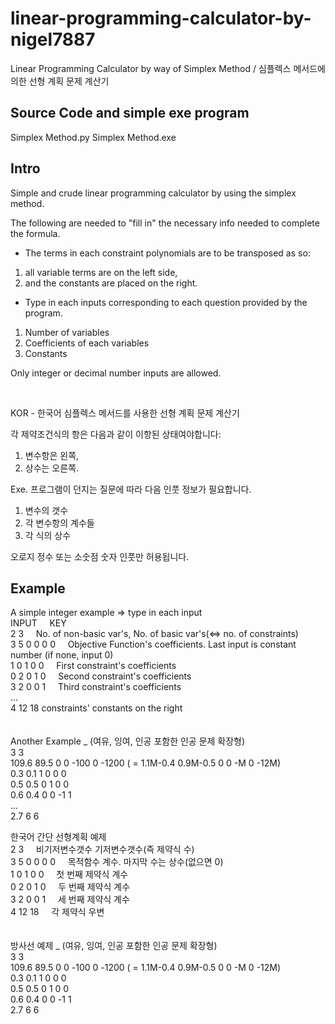 # linear-programming-calculator-by-nigel7887
Linear Programming Calculator by way of Simplex Method
/ 심플렉스 메서드에 의한 선형 계획 문제 계산기


## Source Code and simple exe program
Simplex Method.py
Simplex Method.exe

## Intro
Simple and crude linear programming calculator by using the simplex method.

The following are needed to "fill in" the necessary info needed to complete the formula.

- The terms in each constraint polynomials are to be transposed as so:
1. all variable terms are on the left side,
2. and the constants are placed on the right.

- Type in each inputs corresponding to each question provided by the program.
1. Number of variables
2. Coefficients of each variables
3. Constants

Only integer or decimal number inputs are allowed.

<br/>

KOR - 한국어
심플렉스 메서드를 사용한 선형 계획 문제 계산기

각 제약조건식의 항은 다음과 같이 이항된 상태여야합니다:
1. 변수항은 왼쪽,
2. 상수는 오른쪽.

Exe. 프로그램이 던지는 질문에 따라 다음 인풋 정보가 필요합니다.
1. 변수의 갯수
2. 각 변수항의 계수들
3. 각 식의 상수

오로지 정수 또는 소숫점 숫자 인풋만 허용됩니다.

## Example

A simple integer example => type in each input<br/>
INPUT         &nbsp;&nbsp;&nbsp; KEY<br/>
2 3		        &nbsp;&nbsp;&nbsp; No. of non-basic var's, 	No. of basic var's(<=> no. of constraints) <br/>
3 5 0 0 0  0	&nbsp;&nbsp;&nbsp; Objective Function's coefficients. Last input is constant number (if none, input 0)<br/>
1 0 1 0 0		  &nbsp;&nbsp;&nbsp; First constraint's coefficients<br/>
0 2 0 1 0		  &nbsp;&nbsp;&nbsp; Second constraint's coefficients<br/>
3 2 0 0 1		  &nbsp;&nbsp;&nbsp; Third constraint's coefficients<br/>
...<br/>
4 12 18		    constraints' constants on the right<br/>
<br/>
<br/>
Another Example _ (여유, 잉여, 인공 포함한 인공 문제 확장형)<br/>
3 3<br/>
109.6  89.5  0  0  -100  0   -1200	( = 1.1M-0.4  0.9M-0.5  0  0  -M  0  -12M)<br/>
0.3  0.1  1  0  0  0<br/>
0.5  0.5  0  1  0  0<br/>
0.6  0.4  0  0  -1  1<br/>
...<br/>
2.7  6  6<br/>


한국어
간단 선형계획 예제<br/>
2 3		        &nbsp;&nbsp;&nbsp; 비기저변수갯수	기저변수갯수(즉 제약식 수)<br/>
3 5 0 0 0  0	&nbsp;&nbsp;&nbsp; 목적함수 계수.	마지막 수는 상수(없으면 0)	<br/>
1 0 1 0 0		  &nbsp;&nbsp;&nbsp; 첫 번째 제약식 계수<br/>
0 2 0 1 0		  &nbsp;&nbsp;&nbsp; 두 번째 제약식 계수<br/>
3 2 0 0 1		  &nbsp;&nbsp;&nbsp; 세 번째 제약식 계수<br/>
4 12 18		    &nbsp;&nbsp;&nbsp; 각 제약식 우변<br/>
<br/>
<br/>
방사선 예제 _ (여유, 잉여, 인공 포함한 인공 문제 확장형)<br/>
3 3<br/>
109.6  89.5  0  0  -100  0   -1200	( = 1.1M-0.4  0.9M-0.5  0  0  -M  0  -12M)<br/>
0.3  0.1  1  0  0  0<br/>
0.5  0.5  0  1  0  0<br/>
0.6  0.4  0  0  -1  1<br/>
2.7  6  6<br/>

